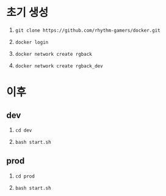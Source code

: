 # 초기 생성

1. `git clone https://github.com/rhythm-gamers/docker.git`

2. `docker login`

3. `docker network create rgback`

4. `docker network create rgback_dev`

# 이후

## dev

1. `cd dev`

2. `bash start.sh`

## prod

1. `cd prod`

2. `bash start.sh`